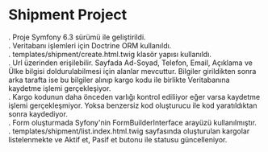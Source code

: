 

# Shipment Project 

. Proje Symfony 6.3 sürümü ile geliştirildi.    
. Veritabanı işlemleri için Doctrine ORM kullanıldı.  
. templates/shipment/create.html.twig klasör yapısı kullanıldı.  
. Url üzerinden erişilebilir. Sayfada Ad-Soyad, Telefon, Email, Açıklama ve Ülke bilgisi doldurulabilmesi için alanlar mevcuttur. Bilgiler girildikten sonra arka tarafta ise bu bilgiler alınıp kargo kodu ile birlikte Veritabanına kaydetme işlemi gerçekleşiyor.  
. Kargo kodunun daha önceden varlığı kontrol ediliiyor eğer varsa kaydetme işlemi gerçekleşmiyor. Yoksa benzersiz kod oluşturucu ile kod yaratıldıktan sonra kaydediyor.  
. Form oluşturmada Syfony'nin FormBuilderInterface arayüzü kullanılmıştır.  
. templates/shipment/list.index.html.twig sayfasında oluşturulan kargolar listelenmekte ve Aktif et, Pasif et butonu ile statusu güncelleniyor.
 

 
